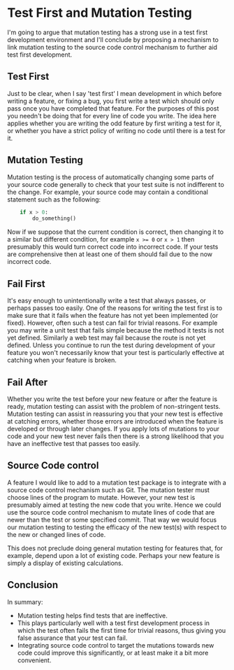 <!--
.. title: Test First and Mutation Testing
.. slug: test-first-mutation-testing
.. date: 2016-02-19 10:14:43 UTC
.. tags: python, testing, mutation testing, scc
.. category:
.. link:
.. description:
.. type: text
-->

# Test First and Mutation Testing

I'm going to argue that mutation testing has a strong use in a test first
development environment and I'll conclude by proposing a mechanism to link
mutation testing to the source code control mechanism to further aid test first
development.

## Test First

Just to be clear, when I say 'test first' I mean development in which before
writing a feature, or fixing a bug, you first write a test which should only
pass once you have completed that feature. For the purposes of this post you
needn't be doing that for every line of code you write. The idea here applies
whether you are writing the odd feature by first writing a test for it, or
whether you have a strict policy of writing no code until there is a test for
it.

## Mutation Testing

Mutation testing is the process of automatically changing some parts of your
source code generally to check that your test suite is not indifferent to the
change. For example, your source code may contain a conditional statement
such as the following:

```python
    if x > 0:
        do_something()
```

Now if we suppose that the current condition is correct, then changing it to
a similar but different condition, for example `x >= 0` or `x > 1` then
presumably this would turn correct code into incorrect code. If your tests are
comprehensive then at least one of them should fail due to the now incorrect
code.

## Fail First

It's easy enough to unintentionally write a test that always passes, or perhaps
passes too easily. One of the reasons for writing the test first is to make sure
that it fails when the feature has not yet been implemented (or fixed). However,
often such a test can fail for trivial reasons. For example you may write a unit
test that fails simple because the method it tests is not yet defined. Similarly
a web test may fail because the route is not yet defined. Unless you continue to
run the test during development of your feature you won't necessarily know that
your test is particularly effective at catching when your feature is broken.


## Fail After

Whether you write the test before your new feature or after the feature is
ready, mutation testing can assist with the problem of non-stringent tests.
Mutation testing can assist in reassuring you that your new test is effective at
catching errors, whether those errors are introduced when the feature is
developed or through later changes. If you apply lots of mutations to your code
and your new test never fails then there is a strong likelihood that you have an
ineffective test that passes too easily.


## Source Code control

A feature I would like to add to a mutation test package is to integrate with
a source code control mechanism such as Git. The mutation tester must choose
lines of the program to mutate. However, your new test is presumably aimed at
testing the new code that you write. Hence we could use the source code control
mechanism to mutate lines of code that are newer than the test or some specified
commit. That way we would focus our mutation testing to testing the efficacy of
the new test(s) with respect to the new or changed lines of code.

This does not preclude doing general mutation testing for features that, for
example, depend upon a lot of existing code. Perhaps your new feature is simply
a display of existing calculations.

## Conclusion

In summary:

  * Mutation testing helps find tests that are ineffective.
  * This plays particularly well with a test first development process in which
    the test often fails the first time for trivial reasons, thus giving you
    false assurance that your test can fail.
  * Integrating source code control to target the mutations towards new code
    could improve this significantly, or at least make it a bit more convenient.
